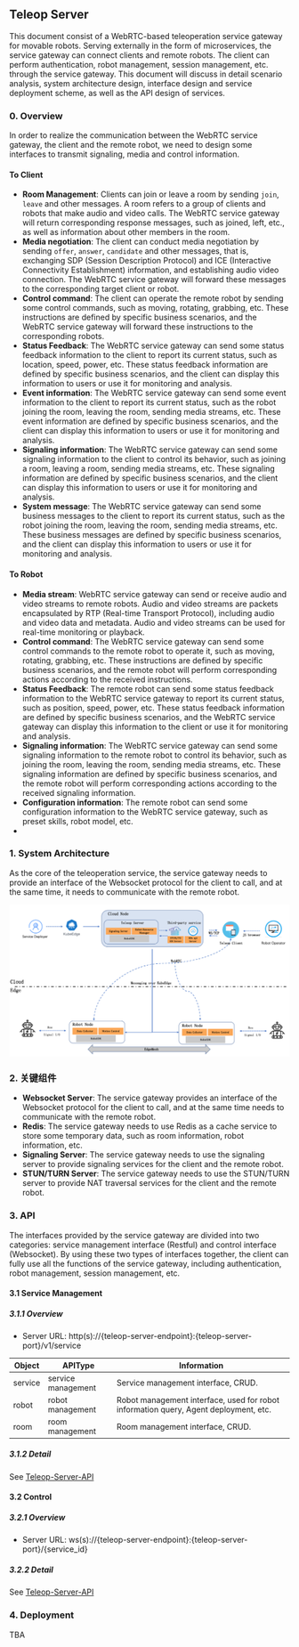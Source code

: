 ## Teleop Server

This document consist of a WebRTC-based teleoperation service gateway for movable robots. 
Serving externally in the form of microservices, the service gateway can connect clients and remote robots.
The client can perform authentication, robot management, session management, etc. through the service gateway.
This document will discuss in detail scenario analysis, system architecture design, interface design and service deployment scheme, as well as the API design of services.

### 0. Overview

In order to realize the communication between the WebRTC service gateway, the client and the remote robot, we need to design some interfaces to transmit signaling, media and control information.

#### To Client

- **Room Management**: Clients can join or leave a room by sending `join`, `leave` and other messages. A room refers to a group of clients and robots that make audio and video calls. The WebRTC service gateway will return corresponding response messages, such as joined, left, etc., as well as information about other members in the room.
- **Media negotiation**: The client can conduct media negotiation by sending `offer`, `answer`, `candidate` and other messages, that is, exchanging SDP (Session Description Protocol) and ICE (Interactive Connectivity Establishment) information, and establishing audio video connection. The WebRTC service gateway will forward these messages to the corresponding target client or robot.
- **Control command**: The client can operate the remote robot by sending some control commands, such as moving, rotating, grabbing, etc. These instructions are defined by specific business scenarios, and the WebRTC service gateway will forward these instructions to the corresponding robots.
- **Status Feedback**: The WebRTC service gateway can send some status feedback information to the client to report its current status, such as location, speed, power, etc. These status feedback information are defined by specific business scenarios, and the client can display this information to users or use it for monitoring and analysis.
- **Event information**: The WebRTC service gateway can send some event information to the client to report its current status, such as the robot joining the room, leaving the room, sending media streams, etc. These event information are defined by specific business scenarios, and the client can display this information to users or use it for monitoring and analysis.
- **Signaling information**: The WebRTC service gateway can send some signaling information to the client to control its behavior, such as joining a room, leaving a room, sending media streams, etc. These signaling information are defined by specific business scenarios, and the client can display this information to users or use it for monitoring and analysis.
- **System message**: The WebRTC service gateway can send some business messages to the client to report its current status, such as the robot joining the room, leaving the room, sending media streams, etc. These business messages are defined by specific business scenarios, and the client can display this information to users or use it for monitoring and analysis.

#### To Robot

- **Media stream**: WebRTC service gateway can send or receive audio and video streams to remote robots. Audio and video streams are packets encapsulated by RTP (Real-time Transport Protocol), including audio and video data and metadata. Audio and video streams can be used for real-time monitoring or playback.
- **Control command**: The WebRTC service gateway can send some control commands to the remote robot to operate it, such as moving, rotating, grabbing, etc. These instructions are defined by specific business scenarios, and the remote robot will perform corresponding actions according to the received instructions.
- **Status Feedback**: The remote robot can send some status feedback information to the WebRTC service gateway to report its current status, such as position, speed, power, etc. These status feedback information are defined by specific business scenarios, and the WebRTC service gateway can display this information to the client or use it for monitoring and analysis.
- **Signaling information**: The WebRTC service gateway can send some signaling information to the remote robot to control its behavior, such as joining the room, leaving the room, sending media streams, etc. These signaling information are defined by specific business scenarios, and the remote robot will perform corresponding actions according to the received signaling information.
- **Configuration information**: The remote robot can send some configuration information to the WebRTC service gateway, such as preset skills, robot model, etc.
- 
### 1. System Architecture

As the core of the teleoperation service, the service gateway needs to provide an interface of the Websocket protocol for the client to call, and at the same time, it needs to communicate with the remote robot.

![](../../images/architecture.png)

### 2. 关键组件

- **Websocket Server**: The service gateway provides an interface of the Websocket protocol for the client to call, and at the same time needs to communicate with the remote robot.
- **Redis**: The service gateway needs to use Redis as a cache service to store some temporary data, such as room information, robot information, etc.
- **Signaling Server**: The service gateway needs to use the signaling server to provide signaling services for the client and the remote robot.
- **STUN/TURN Server**: The service gateway needs to use the STUN/TURN server to provide NAT traversal services for the client and the remote robot.

### 3. API

The interfaces provided by the service gateway are divided into two categories: service management interface (Restful) and control interface (Websocket). 
By using these two types of interfaces together, the client can fully use all the functions of the service gateway, including authentication, robot management, session management, etc.

#### 3.1 Service Management

##### 3.1.1 Overview

- Server URL: http(s)://{teleop-server-endpoint}:{teleop-server-port}/v1/service

| Object  | APIType            | Information                                                                          |
|---------|--------------------|--------------------------------------------------------------------------------------|
| service | service management | Service management interface, CRUD.                                                  |
 | robot   | robot management   | Robot management interface, used for robot information query, Agent deployment, etc. |
| room    | room management    | Room management interface, CRUD.                                                     |

##### 3.1.2 Detail

See [Teleop-Server-API](./teleop-server-api.md)

#### 3.2 Control

##### 3.2.1 Overview

- Server URL: ws(s)://{teleop-server-endpoint}:{teleop-server-port}/{service_id}

##### 3.2.2 Detail

See [Teleop-Server-API](./teleop-server-api.md)

### 4. Deployment

TBA